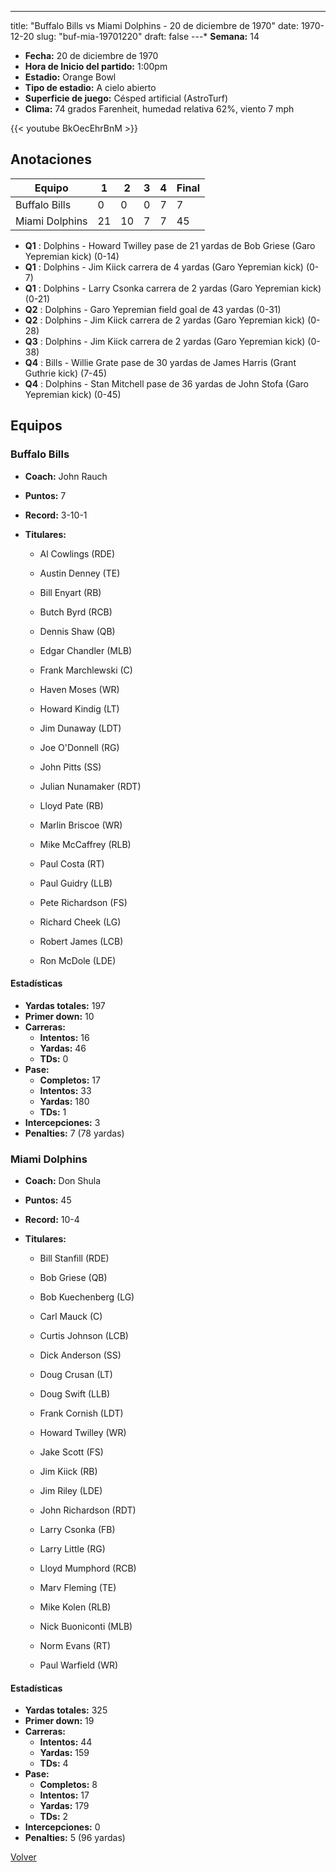 ---
title: "Buffalo Bills vs Miami Dolphins - 20 de diciembre de 1970"
date: 1970-12-20
slug: "buf-mia-19701220"
draft: false
---* **Semana:** 14
* **Fecha:** 20 de diciembre de 1970
* **Hora de Inicio del partido:** 1:00pm
* **Estadio:** Orange Bowl
* **Tipo de estadio:** A cielo abierto
* **Superficie de juego:** Césped artificial (AstroTurf)
* **Clima:** 74 grados Farenheit, humedad relativa 62%, viento 7 mph

{{< youtube BkOecEhrBnM >}}


## Anotaciones
| Equipo | 1 | 2 | 3 | 4 | Final |
|--------|---|---|---|---|-------|
| Buffalo Bills  | 0 | 0 | 0 | 7  | 7 |
| Miami Dolphins  | 21 | 10 | 7 | 7  | 45 |
* **Q1** : Dolphins - Howard Twilley pase de 21 yardas de Bob Griese (Garo Yepremian kick) (0-14)
* **Q1** : Dolphins - Jim Kiick carrera de 4 yardas (Garo Yepremian kick) (0-7)
* **Q1** : Dolphins - Larry Csonka carrera de 2 yardas (Garo Yepremian kick) (0-21)
* **Q2** : Dolphins - Garo Yepremian field goal de 43 yardas (0-31)
* **Q2** : Dolphins - Jim Kiick carrera de 2 yardas (Garo Yepremian kick) (0-28)
* **Q3** : Dolphins - Jim Kiick carrera de 2 yardas (Garo Yepremian kick) (0-38)
* **Q4** : Bills - Willie Grate pase de 30 yardas de James Harris (Grant Guthrie kick) (7-45)
* **Q4** : Dolphins - Stan Mitchell pase de 36 yardas de John Stofa (Garo Yepremian kick) (0-45)


## Equipos


### Buffalo Bills
* **Coach:** John Rauch
* **Puntos:** 7
* **Record:** 3-10-1
* **Titulares:** 

  * Al Cowlings (RDE) 

  * Austin Denney (TE) 

  * Bill Enyart (RB) 

  * Butch Byrd (RCB) 

  * Dennis Shaw (QB) 

  * Edgar Chandler (MLB) 

  * Frank Marchlewski (C) 

  * Haven Moses (WR) 

  * Howard Kindig (LT) 

  * Jim Dunaway (LDT) 

  * Joe O'Donnell (RG) 

  * John Pitts (SS) 

  * Julian Nunamaker (RDT) 

  * Lloyd Pate (RB) 

  * Marlin Briscoe (WR) 

  * Mike McCaffrey (RLB) 

  * Paul Costa (RT) 

  * Paul Guidry (LLB) 

  * Pete Richardson (FS) 

  * Richard Cheek (LG) 

  * Robert James (LCB) 

  * Ron McDole (LDE) 

#### Estadísticas
* **Yardas totales:** 197
* **Primer down:** 10
* **Carreras:**
  * **Intentos:** 16
  * **Yardas:** 46
  * **TDs:** 0
* **Pase:**
  * **Completos:** 17
  * **Intentos:** 33
  * **Yardas:** 180
  * **TDs:** 1
* **Intercepciones:** 3
* **Penalties:** 7 (78 yardas)

### Miami Dolphins
* **Coach:** Don Shula
* **Puntos:** 45
* **Record:** 10-4
* **Titulares:** 

  * Bill Stanfill (RDE) 

  * Bob Griese (QB) 

  * Bob Kuechenberg (LG) 

  * Carl Mauck (C) 

  * Curtis Johnson (LCB) 

  * Dick Anderson (SS) 

  * Doug Crusan (LT) 

  * Doug Swift (LLB) 

  * Frank Cornish (LDT) 

  * Howard Twilley (WR) 

  * Jake Scott (FS) 

  * Jim Kiick (RB) 

  * Jim Riley (LDE) 

  * John Richardson (RDT) 

  * Larry Csonka (FB) 

  * Larry Little (RG) 

  * Lloyd Mumphord (RCB) 

  * Marv Fleming (TE) 

  * Mike Kolen (RLB) 

  * Nick Buoniconti (MLB) 

  * Norm Evans (RT) 

  * Paul Warfield (WR) 

#### Estadísticas
* **Yardas totales:** 325
* **Primer down:** 19
* **Carreras:**
  * **Intentos:** 44
  * **Yardas:** 159
  * **TDs:** 4
* **Pase:**
  * **Completos:** 8
  * **Intentos:** 17
  * **Yardas:** 179
  * **TDs:** 2
* **Intercepciones:** 0
* **Penalties:** 5 (96 yardas)


[Volver](/historia/1970)
